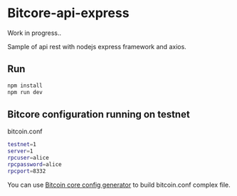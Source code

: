 # Bitcore-api-express

Work in progress..

Sample of api rest with nodejs express framework and axios.

## Run

``` bash
npm install
npm run dev
```

## Bitcore configuration running on testnet

bitcoin.conf

``` bash
testnet=1
server=1
rpcuser=alice
rpcpassword=alice
rpcport=8332
```

You can use [Bitcoin core config generator](https://jlopp.github.io/bitcoin-core-config-generator/) to build bitcoin.conf complex file.

